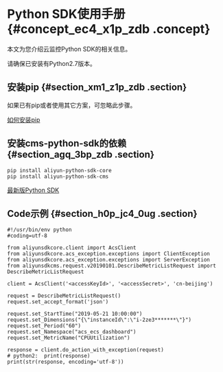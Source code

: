 # Python SDK使用手册 {#concept_ec4_x1p_zdb .concept}

本文为您介绍云监控Python SDK的相关信息。

请确保已安装有Python2.7版本。

## 安装pip {#section_xm1_z1p_zdb .section}

如果已有pip或者使用其它方案，可忽略此步骤。

[如何安装pip](http://pip-cn.readthedocs.org/en/latest/installing.html)

## 安装cms-python-sdk的依赖 {#section_agq_3bp_zdb .section}

``` {#codeblock_9ee_ukc_mti}
pip install aliyun-python-sdk-core
pip install aliyun-python-sdk-cms
```

[最新版Python SDK](https://github.com/aliyun/aliyun-openapi-python-sdk/blob/master/aliyun-python-sdk-cms/aliyunsdkcms/request/v20190101/PutCustomMetricRequest.py)

## Code示例 {#section_h0p_jc4_0ug .section}

``` {#codeblock_nxb_54f_p3f}
#!/usr/bin/env python
#coding=utf-8

from aliyunsdkcore.client import AcsClient
from aliyunsdkcore.acs_exception.exceptions import ClientException
from aliyunsdkcore.acs_exception.exceptions import ServerException
from aliyunsdkcms.request.v20190101.DescribeMetricListRequest import DescribeMetricListRequest

client = AcsClient('<accessKeyId>', '<accessSecret>', 'cn-beijing')

request = DescribeMetricListRequest()
request.set_accept_format('json')

request.set_StartTime("2019-05-21 10:00:00")
request.set_Dimensions("{\"instanceId\":\"i-2ze3*******\"}")
request.set_Period("60")
request.set_Namespace("acs_ecs_dashboard")
request.set_MetricName("CPUUtilization")

response = client.do_action_with_exception(request)
# python2:  print(response)
print(str(response, encoding='utf-8'))
```

